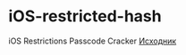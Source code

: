 # iOS-restricted-hash
iOS Restrictions Passcode Cracker
[Исходник](https://nbalkota.wordpress.com/2014/04/05/recover-your-forgotten-ios-7-restrictions-pin-code/)

